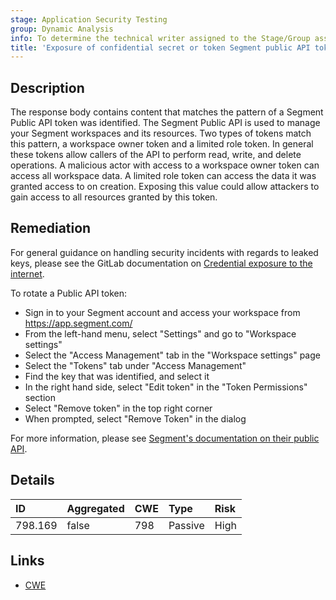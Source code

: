 ```yaml
---
stage: Application Security Testing
group: Dynamic Analysis
info: To determine the technical writer assigned to the Stage/Group associated with this page, see https://handbook.gitlab.com/handbook/product/ux/technical-writing/#assignments
title: 'Exposure of confidential secret or token Segment public API token'
---
```


## Description

The response body contains content that matches the pattern of a Segment Public API token was identified. The Segment Public API is used to manage your Segment workspaces and its resources. Two types of tokens match this pattern, a workspace owner token and a limited role token. In general these tokens allow callers of the API to perform read, write, and delete operations. A malicious actor with access to a workspace owner token can access all workspace data. A limited role token can access the data it was granted access to on creation.
Exposing this value could allow attackers to gain access to all resources granted by this token.

## Remediation

For general guidance on handling security incidents with regards to leaked keys, please see the GitLab documentation on [Credential exposure to the internet](../../../../../security/responding_to_security_incidents.md#credential-exposure-to-public-internet).

To rotate a Public API token:

- Sign in to your Segment account and access your workspace from <https://app.segment.com/>
- From the left-hand menu, select "Settings" and go to "Workspace settings"
- Select the "Access Management" tab in the "Workspace settings" page
- Select the "Tokens" tab under "Access Management"
- Find the key that was identified, and select it
- In the right hand side, select "Edit token" in the "Token Permissions" section
- Select "Remove token" in the top right corner
- When prompted, select "Remove Token" in the dialog

For more information, please see [Segment's documentation on their public API](https://segment.com/docs/api/public-api/).

## Details

| ID | Aggregated | CWE | Type | Risk |
|:---|:-----------|:----|:-----|:-----|
| 798.169 | false | 798 | Passive | High |

## Links

- [CWE](https://cwe.mitre.org/data/definitions/798.html)
